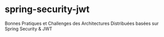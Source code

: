 # spring-security-jwt
 Bonnes Pratiques et Challenges des Architectures Distribuées basées sur Spring Security &amp; JWT
